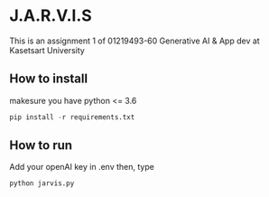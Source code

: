 # J.A.R.V.I.S
This is an assignment 1 of 01219493-60 Generative AI & App dev at Kasetsart University

## How to install
makesure you have python <= 3.6
``` py
pip install -r requirements.txt
```
## How to run
Add your openAI key in .env
then, type
``` py
python jarvis.py
```
